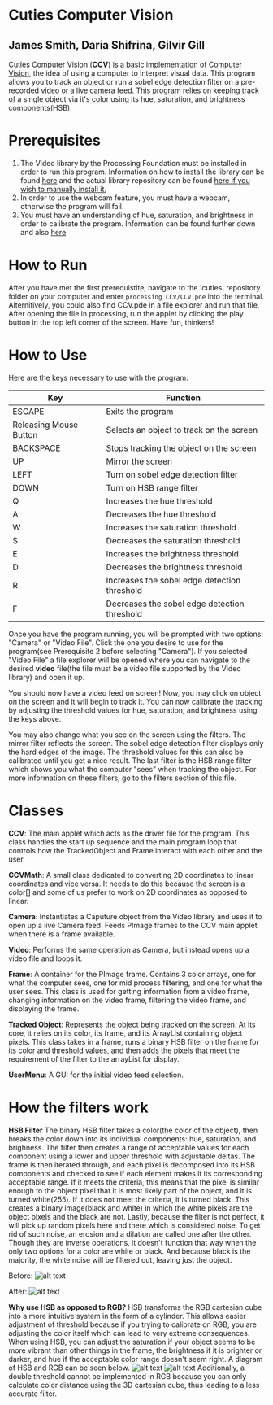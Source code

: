 # Cuties Computer Vision
## James Smith, Daria Shifrina, Gilvir Gill
Cuties Computer Vision (**CCV**) is a basic implementation of [Computer Vision](https://en.wikipedia.org/wiki/Computer_vision), the idea of using a computer to interpret visual data. This program allows you to track an object or run a sobel edge detection filter on a pre-recorded video or a live camera feed. This program relies on keeping track of a single object via it's color using its hue, saturation, and brightness components(HSB).

# Prerequisites
1. The Video library by the Processing Foundation must be installed in order to run this program. Information on how to install the library can be found [here](https://github.com/processing/processing/wiki/How-to-Install-a-Contributed-Library) and the actual library repository can be found [here if you wish to manually install it.](https://github.com/processing/processing-video)
2. In order to use the webcam feature, you must have a webcam, otherwise the program will fail.
3. You must have an understanding of hue, saturation, and brightness in order to calibrate the program. Information can be found further down and also [here](https://en.wikipedia.org/wiki/HSL_and_HSV)

# How to Run
After you have met the first prerequistite, navigate to the 'cuties' repository folder on your computer and enter `processing CCV/CCV.pde` into the terminal. Alternitively, you could also find CCV.pde in a file explorer and run that file. After opening the file in processing, run the applet by clicking the play button in the top left corner of the screen.
Have fun, thinkers!

# How to Use
Here are the keys necessary to use with the program:

| Key | Function |
| ------------- | ------------- |
| ESCAPE | Exits the program |
| Releasing Mouse Button | Selects an object to track on the screen |
| BACKSPACE | Stops tracking the object on the screen |
| UP | Mirror the screen |
| LEFT | Turn on sobel edge detection filter |
| DOWN | Turn on HSB range filter |
| Q | Increases the hue threshold  |
| A | Decreases the hue threshold  |
| W | Increases the saturation threshold |
| S | Decreases the saturation threshold |
| E | Increases the brightness threshold |
| D | Decreases the brightness threshold |
| R | Increases the sobel edge detection threshold |
| F | Decreases the sobel edge detection threshold |

Once you have the program running, you will be prompted with two options: "Camera" or "Video File". Click the one you desire to use for the program(see Prerequisite 2 before selecting "Camera"). If you selected "Video File" a file explorer will be opened where you can navigate to the desired **video** file(the file must be a video file supported by the Video library) and open it up.

You should now have a video feed on screen! Now, you may click on object on the screen and it will begin to track it. You can now calibrate the tracking by adjusting the threshold values for hue, saturation, and brightness using the keys above. 

You may also change what you see on the screen using the filters. The mirror filter reflects the screen. The sobel edge detection filter displays only the hard edges of the image. The threshold values for this can also be calibrated until you get a nice result. The last filter is the HSB range filter which shows you what the computer "sees" when tracking the object. For more information on these filters, go to the filters section of this file. 

# Classes
**CCV**: The main applet which acts as the driver file for the program. This class handles the start up sequence and the main program loop that controls how the TrackedObject and Frame interact with each other and the user. 

**CCVMath**: A small class dedicated to converting 2D coordinates to linear coordinates and vice versa. It needs to do this because the screen is a color[] and some of us prefer to work on 2D coordinates as opposed to linear.

**Camera**: Instantiates a Caputure object from the Video library and uses it to open up a live Camera feed. Feeds PImage frames to the CCV main applet when there is a frame available.

**Video**: Performs the same operation as Camera, but instead opens up a video file and loops it.

**Frame**: A container for the PImage frame. Contains 3 color arrays, one for what the computer sees, one for mid process filtering, and one for what the user sees. This class is used for getting information from a video frame, changing information on the video frame, filtering the video frame, and displaying the frame.

**Tracked Object**: Represents the object being tracked on the screen. At its core, it relies on its color, its frame, and its ArrayList containing object pixels. This class takes in a frame, runs a binary HSB filter on the frame for its color and threshold values, and then adds the pixels that meet the requirement of the filter to the arrayList for display.

**UserMenu**: A GUI for the initial video feed selection.

# How the filters work
**HSB Filter**
The binary HSB filter takes a color(the color of the object), then breaks the color down into its individual components: hue, saturation, and brighness. The filter then creates a range of acceptable values for each component using a lower and upper threshold with adjustable deltas. The frame is then iterated through, and each pixel is decomposed into its HSB components and checked to see if each element makes it its corresponding acceptable range. If it meets the criteria, this means that the pixel is similar enough to the object pixel that it is most likely part of the object, and it is turned white(255). If it does not meet the criteria, it is turned black. This creates a binary image(black and white) in which the white pixels are the object pixels and the black are not. Lastly, because the filter is not perfect, it will pick up random pixels here and there which is considered noise. To get rid of such noise, an erosion and a dilation are called one after the other. Though they are inverse operations, it doesn't function that way when the only two options for a color are white or black. And because black is the majority, the white noise will be filtered out, leaving just the object.

Before:
![alt text](https://gyazo.com/4b46ec8f910aae40916de1e123b3bbc7)

After:
![alt text](https://gyazo.com/f48c296130fb8d21786bd9a0a32bad06)

**Why use HSB as opposed to RGB?**
HSB transforms the RGB cartesian cube into a more intuitive system in the form of a cylinder. This allows easier adjustment of threshold because if you trying to calibrate on RGB, you are adjusting the color itself which can lead to very extreme consequences. When using HSB, you can adjust the saturation if your object seems to be more vibrant than other things in the frame, the brightness if it is brighter or darker, and hue if the acceptable color range doesn't seem right. A diagram of HSB and RGB can be seen below.
![alt text](https://i.stack.imgur.com/dvHEX.png)
![alt text](https://upload.wikimedia.org/wikipedia/commons/0/05/RGB_Cube_Show_lowgamma_cutout_a.png)
Additionally, a double threshold cannot be implemented in RGB because you can only calculate color distance using the 3D cartesian cube, thus leading to a less accurate filter.
